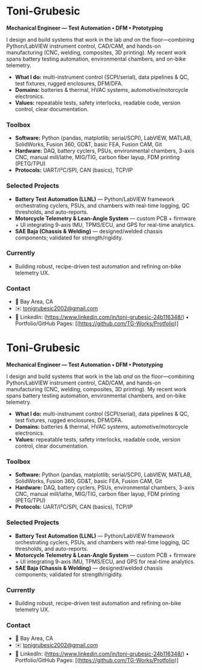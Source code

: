 # Toni-Grubesic

**Mechanical Engineer — Test Automation • DFM • Prototyping**

I design and build systems that work in the lab *and* on the floor—combining Python/LabVIEW instrument control, CAD/CAM, and hands-on manufacturing (CNC, welding, composites, 3D printing). My recent work spans battery testing automation, environmental chambers, and on-bike telemetry.

- **What I do:** multi-instrument control (SCPI/serial), data pipelines & QC, test fixtures, rugged enclosures, DFM/DFA.
- **Domains:** batteries & thermal, HVAC systems, automotive/motorcycle electronics.
- **Values:** repeatable tests, safety interlocks, readable code, version control, clear documentation.

### Toolbox
- **Software:** Python (pandas, matplotlib; serial/SCPI), LabVIEW, MATLAB, SolidWorks, Fusion 360, GD&T, basic FEA, Fusion CAM, Git
- **Hardware:** DAQ, battery cyclers, PSUs, environmental chambers, 3-axis CNC, manual mill/lathe, MIG/TIG, carbon fiber layup, FDM printing (PETG/TPU)
- **Protocols:** UART/I²C/SPI, CAN (basics), TCP/IP

### Selected Projects
- **Battery Test Automation (LLNL)** — Python/LabVIEW framework orchestrating cyclers, PSUs, and chambers with real-time logging, QC thresholds, and auto-reports.  
- **Motorcycle Telemetry & Lean-Angle System** — custom PCB + firmware + UI integrating 9-axis IMU, TPMS/ECU, and GPS for real-time analytics.  
- **SAE Baja (Chassis & Welding)** — designed/welded chassis components; validated for strength/rigidity.

### Currently
- Building robust, recipe-driven test automation and refining on-bike telemetry UX.

### Contact
- 📍 Bay Area, CA  
- ✉️ tonigrubesic2002@gmail.com  
- 🔗 LinkedIn: (https://www.linkedin.com/in/toni-grubesic-24b116348/) • Portfolio/GitHub Pages: [(https://github.com/TG-Works/Protfolio)]
# Toni-Grubesic

**Mechanical Engineer — Test Automation • DFM • Prototyping**

I design and build systems that work in the lab *and* on the floor—combining Python/LabVIEW instrument control, CAD/CAM, and hands-on manufacturing (CNC, welding, composites, 3D printing). My recent work spans battery testing automation, environmental chambers, and on-bike telemetry.

- **What I do:** multi-instrument control (SCPI/serial), data pipelines & QC, test fixtures, rugged enclosures, DFM/DFA.
- **Domains:** batteries & thermal, HVAC systems, automotive/motorcycle electronics.
- **Values:** repeatable tests, safety interlocks, readable code, version control, clear documentation.

### Toolbox
- **Software:** Python (pandas, matplotlib; serial/SCPI), LabVIEW, MATLAB, SolidWorks, Fusion 360, GD&T, basic FEA, Fusion CAM, Git
- **Hardware:** DAQ, battery cyclers, PSUs, environmental chambers, 3-axis CNC, manual mill/lathe, MIG/TIG, carbon fiber layup, FDM printing (PETG/TPU)
- **Protocols:** UART/I²C/SPI, CAN (basics), TCP/IP

### Selected Projects
- **Battery Test Automation (LLNL)** — Python/LabVIEW framework orchestrating cyclers, PSUs, and chambers with real-time logging, QC thresholds, and auto-reports.  
- **Motorcycle Telemetry & Lean-Angle System** — custom PCB + firmware + UI integrating 9-axis IMU, TPMS/ECU, and GPS for real-time analytics.  
- **SAE Baja (Chassis & Welding)** — designed/welded chassis components; validated for strength/rigidity.

### Currently
- Building robust, recipe-driven test automation and refining on-bike telemetry UX.

### Contact
- 📍 Bay Area, CA  
- ✉️ tonigrubesic2002@gmail.com  
- 🔗 LinkedIn: (https://www.linkedin.com/in/toni-grubesic-24b116348/) • Portfolio/GitHub Pages: [(https://github.com/TG-Works/Protfolio)]
